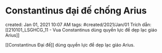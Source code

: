 ---
---

# Constantinus đại đế chống Arius

created: Jan 01, 2021 10:07 AM
tags: #created/2021/Jan/01
Trích dẫn: [[210101_LSGHCG_11 - Vua Constantinus dùng quyền lực để dẹp lạc giáo Arius]]

[[Constantinus Đại đế]] dùng quyền lực để dẹp lạc giáo Arius.

